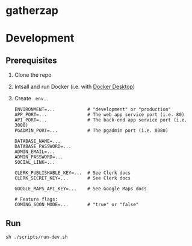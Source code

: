 # gatherzap

# Development

## Prerequisites

1. Clone the repo
2. Intsall and run Docker (i.e. with [Docker Desktop](https://docs.docker.com/desktop))
3. Create `.env`...

   ```
   ENVIRONMENT=...            # "development" or "production"
   APP_PORT=...               # The web app service port (i.e. 80)
   API_PORT=...               # The back-end app service port (i.e. 3000)
   PGADMIN_PORT=...           # The pgadmin port (i.e. 8080)

   DATABASE_NAME=...
   DATABASE_PASSWORD=...
   ADMIN_EMAIL=...
   ADMIN_PASSWORD=...
   SOCIAL_LINK=...

   CLERK_PUBLISHABLE_KEY=...  # See Clerk docs
   CLERK_SECRET_KEY=...       # See Clerk docs

   GOOGLE_MAPS_API_KEY=...    # See Google Maps docs

   # Feature flags:
   COMING_SOON_MODE=...       # "true" or "false"
   ```

## Run

```
sh ./scripts/run-dev.sh
```
